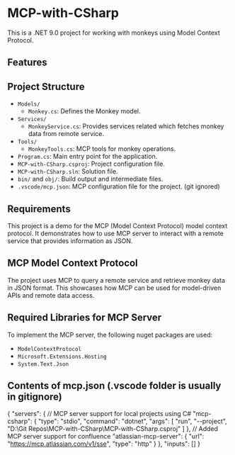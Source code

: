 # MCP-with-CSharp

This is a .NET 9.0 project for working with monkeys using Model Context Protocol.

## Features

## Project Structure
- `Models/`
	- `Monkey.cs`: Defines the Monkey model.
- `Services/`
	- `MonkeyService.cs`: Provides services related which fetches monkey data from remote service.
- `Tools/`
	- `MonkeyTools.cs`: MCP tools for monkey operations.
- `Program.cs`: Main entry point for the application.
- `MCP-with-CSharp.csproj`: Project configuration file.
- `MCP-with-CSharp.sln`: Solution file.
- `bin/` and `obj/`: Build output and intermediate files.
 - `.vscode/mcp.json`: MCP configuration file for the project. (git ignored)

## Requirements

This project is a demo for the MCP (Model Context Protocol) model context protocol. It demonstrates how to use MCP server to interact with a remote service that provides information as JSON.

## MCP Model Context Protocol
The project uses MCP to query a remote service and retrieve monkey data in JSON format. This showcases how MCP can be used for model-driven APIs and remote data access.

## Required Libraries for MCP Server
To implement the MCP server, the following nuget packages are used:
- `ModelContextProtocol`
- `Microsoft.Extensions.Hosting`
- `System.Text.Json`

## Contents of mcp.json (.vscode folder is usually in gitignore)
{
	"servers": {
		// MCP server support for local projects using C#
		"mcp-csharp": {
			"type": "stdio",
			"command": "dotnet",
			"args": [
                "run",
                "--project",
                "D:\\Git Repos\\MCP-with-CSharp\\MCP-with-CSharp.csproj"
            ]
		},
		// Added MCP server support for confluence
		"atlassian-mcp-server": {
			"url": "https://mcp.atlassian.com/v1/sse",
			"type": "http"
    	}
	},
	  "inputs": []
}
